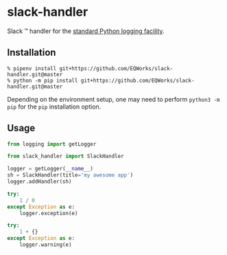 # slack-handler

Slack :tm: handler for the [standard Python logging facility](https://docs.python.org/3/library/logging.html).

## Installation

```shell
% pipenv install git+https://github.com/EQWorks/slack-handler.git@master
% python -m pip install git+https://github.com/EQWorks/slack-handler.git@master
```

Depending on the environment setup, one may need to perform `python3 -m pip` for the `pip` installation option.

## Usage

```python
from logging import getLogger

from slack_handler import SlackHandler

logger = getLogger(__name__)
sh = SlackHandler(title='my awesome app')
logger.addHandler(sh)

try:
    1 / 0
except Exception as e:
    logger.exception(e)

try:
    1 + {}
except Exception as e:
    logger.warning(e)
```
